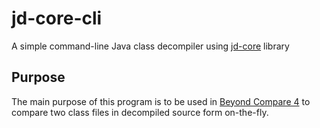 # jd-core-cli

A simple command-line Java class decompiler using [jd-core](https://github.com/java-decompiler/jd-core) library

## Purpose

The main purpose of this program is to be used in [Beyond Compare 4](https://www.scootersoftware.com/) to compare two class files in decompiled source form on-the-fly.
